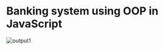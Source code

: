 # Banking system using OOP in JavaScript
![output1](https://github.com/MadhushaT/banking-system-using-OOP/assets/115420734/1d6b3c96-8049-4634-a367-f00fc3e09a46)
